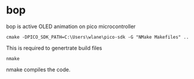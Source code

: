 # bop
bop is active OLED animation on pico microcontroller


```
cmake -DPICO_SDK_PATH=C:\Users\wlane\pico-sdk -G "NMake Makefiles" ..
```
This is required to genertrate build files
```
nmake
```
nmake compiles the code.